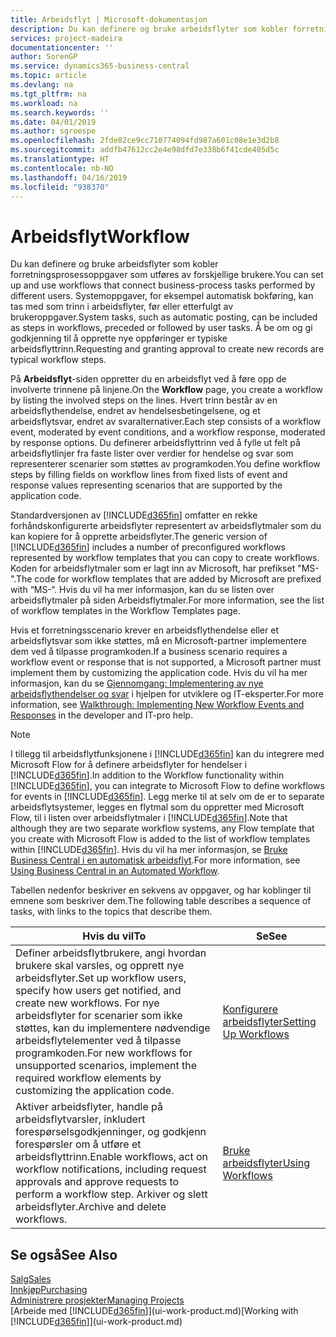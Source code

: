 ```yaml
---
title: Arbeidsflyt | Microsoft-dokumentasjon
description: Du kan definere og bruke arbeidsflyter som kobler forretningsprosessoppgaver som utføres av forskjellige brukere. Systemoppgaver, for eksempel automatisk bokføring, kan tas med som trinn i arbeidsflyter, før eller etterfulgt av brukeroppgaver. Å be om og gi godkjenning til å opprette nye oppføringer er typiske arbeidsflyttrinn.
services: project-madeira
documentationcenter: ''
author: SorenGP
ms.service: dynamics365-business-central
ms.topic: article
ms.devlang: na
ms.tgt_pltfrm: na
ms.workload: na
ms.search.keywords: ''
ms.date: 04/01/2019
ms.author: sgroespe
ms.openlocfilehash: 2fde82ce9cc710774094fd987a601c08e1e3d2b8
ms.sourcegitcommit: addfb47612cc2e4e98dfd7e338b6f41cde405d5c
ms.translationtype: HT
ms.contentlocale: nb-NO
ms.lasthandoff: 04/16/2019
ms.locfileid: "938370"
---
```

# <a name="workflow"></a><span data-ttu-id="5cbf5-105">Arbeidsflyt</span><span class="sxs-lookup"><span data-stu-id="5cbf5-105">Workflow</span></span>
<span data-ttu-id="5cbf5-106">Du kan definere og bruke arbeidsflyter som kobler forretningsprosessoppgaver som utføres av forskjellige brukere.</span><span class="sxs-lookup"><span data-stu-id="5cbf5-106">You can set up and use workflows that connect business-process tasks performed by different users.</span></span> <span data-ttu-id="5cbf5-107">Systemoppgaver, for eksempel automatisk bokføring, kan tas med som trinn i arbeidsflyter, før eller etterfulgt av brukeroppgaver.</span><span class="sxs-lookup"><span data-stu-id="5cbf5-107">System tasks, such as automatic posting, can be included as steps in workflows, preceded or followed by user tasks.</span></span> <span data-ttu-id="5cbf5-108">Å be om og gi godkjenning til å opprette nye oppføringer er typiske arbeidsflyttrinn.</span><span class="sxs-lookup"><span data-stu-id="5cbf5-108">Requesting and granting approval to create new records are typical workflow steps.</span></span>  

 <span data-ttu-id="5cbf5-109">På **Arbeidsflyt**-siden oppretter du en arbeidsflyt ved å føre opp de involverte trinnene på linjene.</span><span class="sxs-lookup"><span data-stu-id="5cbf5-109">On the **Workflow** page, you create a workflow by listing the involved steps on the lines.</span></span> <span data-ttu-id="5cbf5-110">Hvert trinn består av en arbeidsflythendelse, endret av hendelsesbetingelsene, og et arbeidsflytsvar, endret av svaralternativer.</span><span class="sxs-lookup"><span data-stu-id="5cbf5-110">Each step consists of a workflow event, moderated by event conditions, and a workflow response, moderated by response options.</span></span> <span data-ttu-id="5cbf5-111">Du definerer arbeidsflyttrinn ved å fylle ut felt på arbeidsflytlinjer fra faste lister over verdier for hendelse og svar som representerer scenarier som støttes av programkoden.</span><span class="sxs-lookup"><span data-stu-id="5cbf5-111">You define workflow steps by filling fields on workflow lines from fixed lists of event and response values representing scenarios that are supported by the application code.</span></span>  

 <span data-ttu-id="5cbf5-112">Standardversjonen av [!INCLUDE[d365fin](includes/d365fin_md.md)] omfatter en rekke forhåndskonfigurerte arbeidsflyter representert av arbeidsflytmaler som du kan kopiere for å opprette arbeidsflyter.</span><span class="sxs-lookup"><span data-stu-id="5cbf5-112">The generic version of [!INCLUDE[d365fin](includes/d365fin_md.md)] includes a number of preconfigured workflows represented by workflow templates that you can copy to create workflows.</span></span> <span data-ttu-id="5cbf5-113">Koden for arbeidsflytmaler som er lagt inn av Microsoft, har prefikset "MS-".</span><span class="sxs-lookup"><span data-stu-id="5cbf5-113">The code for workflow templates that are added by Microsoft are prefixed with “MS-“.</span></span> <span data-ttu-id="5cbf5-114">Hvis du vil ha mer informasjon, kan du se listen over arbeidsflytmaler på siden Arbeidsflytmaler.</span><span class="sxs-lookup"><span data-stu-id="5cbf5-114">For more information, see the list of workflow templates in the Workflow Templates page.</span></span>  

 <span data-ttu-id="5cbf5-115">Hvis et forretningsscenario krever en arbeidsflythendelse eller et arbeidsflytsvar som ikke støttes, må en Microsoft-partner implementere dem ved å tilpasse programkoden.</span><span class="sxs-lookup"><span data-stu-id="5cbf5-115">If a business scenario requires a workflow event or response that is not supported, a Microsoft partner must implement them by customizing the application code.</span></span> <span data-ttu-id="5cbf5-116">Hvis du vil ha mer informasjon, kan du se [Gjennomgang: Implementering av nye arbeidsflythendelser og svar](/dynamics-nav/Walkthrough--Implementing-New-Workflow-Events-and-Responses) i hjelpen for utviklere og IT-eksperter.</span><span class="sxs-lookup"><span data-stu-id="5cbf5-116">For more information, see [Walkthrough: Implementing New Workflow Events and Responses](/dynamics-nav/Walkthrough--Implementing-New-Workflow-Events-and-Responses) in the developer and IT-pro help.</span></span>

 > [!NOTE]
 > <span data-ttu-id="5cbf5-117">I tillegg til arbeidsflytfunksjonene i [!INCLUDE[d365fin](includes/d365fin_md.md)] kan du integrere med Microsoft Flow for å definere arbeidsflyter for hendelser i [!INCLUDE[d365fin](includes/d365fin_md.md)].</span><span class="sxs-lookup"><span data-stu-id="5cbf5-117">In addition to the Workflow functionality within [!INCLUDE[d365fin](includes/d365fin_md.md)], you can integrate to Microsoft Flow to define workflows for events in [!INCLUDE[d365fin](includes/d365fin_md.md)].</span></span> <span data-ttu-id="5cbf5-118">Legg merke til at selv om de er to separate arbeidsflytsystemer, legges en flytmal som du oppretter med Microsoft Flow, til i listen over arbeidsflytmaler i [!INCLUDE[d365fin](includes/d365fin_md.md)].</span><span class="sxs-lookup"><span data-stu-id="5cbf5-118">Note that although they are two separate workflow systems, any Flow template that you create with Microsoft Flow is added to the list of workflow templates within [!INCLUDE[d365fin](includes/d365fin_md.md)].</span></span> <span data-ttu-id="5cbf5-119">Hvis du vil ha mer informasjon, se [Bruke Business Central i en automatisk arbeidsflyt](across-how-use-financials-data-source-flow.md).</span><span class="sxs-lookup"><span data-stu-id="5cbf5-119">For more information, see [Using Business Central in an Automated Workflow](across-how-use-financials-data-source-flow.md).</span></span>  

 <span data-ttu-id="5cbf5-120">Tabellen nedenfor beskriver en sekvens av oppgaver, og har koblinger til emnene som beskriver dem.</span><span class="sxs-lookup"><span data-stu-id="5cbf5-120">The following table describes a sequence of tasks, with links to the topics that describe them.</span></span>  

|<span data-ttu-id="5cbf5-121">**Hvis du vil**</span><span class="sxs-lookup"><span data-stu-id="5cbf5-121">**To**</span></span>|<span data-ttu-id="5cbf5-122">**Se**</span><span class="sxs-lookup"><span data-stu-id="5cbf5-122">**See**</span></span>|  
|------------|-------------|  
|<span data-ttu-id="5cbf5-123">Definer arbeidsflytbrukere, angi hvordan brukere skal varsles, og opprett nye arbeidsflyter.</span><span class="sxs-lookup"><span data-stu-id="5cbf5-123">Set up workflow users, specify how users get notified, and create new workflows.</span></span> <span data-ttu-id="5cbf5-124">For nye arbeidsflyter for scenarier som ikke støttes, kan du implementere nødvendige arbeidsflytelementer ved å tilpasse programkoden.</span><span class="sxs-lookup"><span data-stu-id="5cbf5-124">For new workflows for unsupported scenarios, implement the required workflow elements by customizing the application code.</span></span>|[<span data-ttu-id="5cbf5-125">Konfigurere arbeidsflyter</span><span class="sxs-lookup"><span data-stu-id="5cbf5-125">Setting Up Workflows</span></span>](across-set-up-workflows.md)|  
|<span data-ttu-id="5cbf5-126">Aktiver arbeidsflyter, handle på arbeidsflytvarsler, inkludert forespørselsgodkjenninger, og godkjenn forespørsler om å utføre et arbeidsflyttrinn.</span><span class="sxs-lookup"><span data-stu-id="5cbf5-126">Enable workflows, act on workflow notifications, including request approvals and approve requests to perform a workflow step.</span></span> <span data-ttu-id="5cbf5-127">Arkiver og slett arbeidsflyter.</span><span class="sxs-lookup"><span data-stu-id="5cbf5-127">Archive and delete workflows.</span></span>|[<span data-ttu-id="5cbf5-128">Bruke arbeidsflyter</span><span class="sxs-lookup"><span data-stu-id="5cbf5-128">Using Workflows</span></span>](across-use-workflows.md)|  

## <a name="see-also"></a><span data-ttu-id="5cbf5-129">Se også</span><span class="sxs-lookup"><span data-stu-id="5cbf5-129">See Also</span></span>  
[<span data-ttu-id="5cbf5-130">Salg</span><span class="sxs-lookup"><span data-stu-id="5cbf5-130">Sales</span></span>](sales-manage-sales.md)  
[<span data-ttu-id="5cbf5-131">Innkjøp</span><span class="sxs-lookup"><span data-stu-id="5cbf5-131">Purchasing</span></span>](purchasing-manage-purchasing.md)  
[<span data-ttu-id="5cbf5-132">Administrere prosjekter</span><span class="sxs-lookup"><span data-stu-id="5cbf5-132">Managing Projects</span></span>](projects-manage-projects.md)  
<span data-ttu-id="5cbf5-133">[Arbeide med [!INCLUDE[d365fin](includes/d365fin_md.md)]](ui-work-product.md)</span><span class="sxs-lookup"><span data-stu-id="5cbf5-133">[Working with [!INCLUDE[d365fin](includes/d365fin_md.md)]](ui-work-product.md)</span></span>
